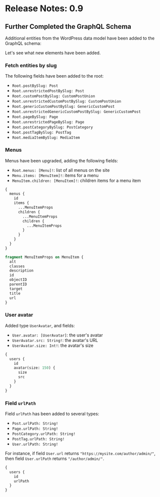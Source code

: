 # Release Notes: 0.9

## Further Completed the GraphQL Schema

Additional entities from the WordPress data model have been added to the GraphQL schema:

<!-- Add this image! -->
<!-- <a href="../../images/graphql-schema-v09.png" target="_blank">![GraphQL schema](../../images/graphql-schema-v09.png)</a> -->

Let's see what new elements have been added.

### Fetch entities by slug

The following fields have been added to the root:

- `Root.postBySlug: Post`
- `Root.unrestrictedPostBySlug: Post`
- `Root.customPostBySlug: CustomPostUnion`
- `Root.unrestrictedCustomPostBySlug: CustomPostUnion`
- `Root.genericCustomPostBySlug: GenericCustomPost`
- `Root.unrestrictedGenericCustomPostBySlug: GenericCustomPost`
- `Root.pageBySlug: Page`
- `Root.unrestrictedPageBySlug: Page`
- `Root.postCategoryBySlug: PostCategory`
- `Root.postTagBySlug: PostTag`
- `Root.mediaItemBySlug: MediaItem`

### Menus

Menus have been upgraded, adding the following fields:

- `Root.menus: [Menu]!`: list of all menus on the site
- `Menu.items: [MenuItem]!`: items for a menu
- `MenuItem.children: [MenuItem]!`: children items for a menu item

```graphql
{
  menus {
    id
    items {
      ...MenuItemProps
      children {
        ...MenuItemProps
        children {
          ...MenuItemProps
        }
      }
    }
  }
}

fragment MenuItemProps on MenuItem {
  alt
  classes
  description
  id
  objectID
  parentID
  target
  title
  url
}
```

### User avatar

Added type `UserAvatar`, and fields:

- `User.avatar: [UserAvatar]`: the user's avatar
- `UserAvatar.src: String!`: the avatar's URL
- `UserAvatar.size: Int!`: the avatar's size

```graphql
{
  users {
    id
    avatar(size: 150) {
      size
      src
    }
  }
}
```

### Field `urlPath`

Field `urlPath` has been added to several types:

- `Post.urlPath: String!`
- `Page.urlPath: String!`
- `PostCategory.urlPath: String!`
- `PostTag.urlPath: String!`
- `User.urlPath: String!`

For instance, if field `User.url` returns `"https://mysite.com/author/admin/"`, then field `User.urlPath` returns `"/author/admin/"`.

```graphql
{
  users {
    id
    urlPath
  }
}
```
